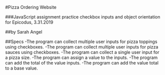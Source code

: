 #Pizza Ordering Website

###JavaScript assignment practice checkbox inputs and object orientation for Epicodus, 3.31.2019

##by Sarah Angel

##Specs
-The program can collect multiple user inputs for pizza toppings using checkboxes.
-The program can collect multiple user inputs for pizza sauces using checkboxes.
-The program can collect a single user input for a pizza size.
-The program can assign a value to the inputs.
-The program can add the total of the value inputs.
-The program can add the value total to a base value.
